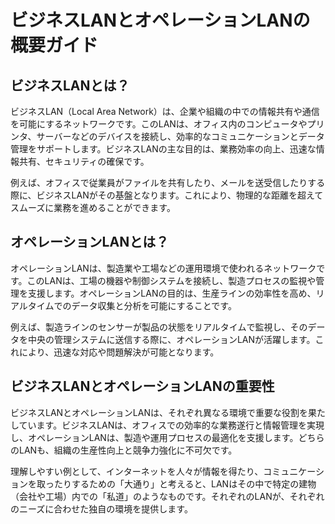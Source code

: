 # ビジネスLANとオペレーションLANの概要ガイド

## ビジネスLANとは？

ビジネスLAN（Local Area Network）は、企業や組織の中での情報共有や通信を可能にするネットワークです。このLANは、オフィス内のコンピュータやプリンタ、サーバーなどのデバイスを接続し、効率的なコミュニケーションとデータ管理をサポートします。ビジネスLANの主な目的は、業務効率の向上、迅速な情報共有、セキュリティの確保です。

例えば、オフィスで従業員がファイルを共有したり、メールを送受信したりする際に、ビジネスLANがその基盤となります。これにより、物理的な距離を超えてスムーズに業務を進めることができます。

## オペレーションLANとは？

オペレーションLANは、製造業や工場などの運用環境で使われるネットワークです。このLANは、工場の機器や制御システムを接続し、製造プロセスの監視や管理を支援します。オペレーションLANの目的は、生産ラインの効率性を高め、リアルタイムでのデータ収集と分析を可能にすることです。

例えば、製造ラインのセンサーが製品の状態をリアルタイムで監視し、そのデータを中央の管理システムに送信する際に、オペレーションLANが活躍します。これにより、迅速な対応や問題解決が可能となります。

## ビジネスLANとオペレーションLANの重要性

ビジネスLANとオペレーションLANは、それぞれ異なる環境で重要な役割を果たしています。ビジネスLANは、オフィスでの効率的な業務遂行と情報管理を実現し、オペレーションLANは、製造や運用プロセスの最適化を支援します。どちらのLANも、組織の生産性向上と競争力強化に不可欠です。

理解しやすい例として、インターネットを人々が情報を得たり、コミュニケーションを取ったりするための「大通り」と考えると、LANはその中で特定の建物（会社や工場）内での「私道」のようなものです。それぞれのLANが、それぞれのニーズに合わせた独自の環境を提供します。